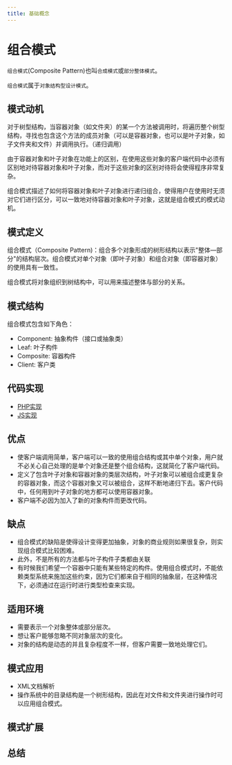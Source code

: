 ```yaml
---
title: 基础概念
---
```


# 组合模式

`组合模式`(Composite Pattern)也叫`合成模式`或`部分整体模式`。

`组合模式`属于`对象结构型设计模式`。

## 模式动机

对于树型结构，当容器对象（如文件夹）的某一个方法被调用时，将遍历整个树型结构，寻找也包含这个方法的成员对象（可以是容器对象，也可以是叶子对象，如子文件夹和文件）并调用执行。（递归调用）

由于容器对象和叶子对象在功能上的区别，在使用这些对象的客户端代码中必须有区别地对待容器对象和叶子对象，而对于这些对象的区别对待将会使得程序非常复杂。

组合模式描述了如何将容器对象和叶子对象进行递归组合，使得用户在使用时无须对它们进行区分，可以一致地对待容器对象和叶子对象，这就是组合模式的模式动机。

## 模式定义

组合模式（Composite Pattern)：组合多个对象形成的树形结构以表示"整体—部分"的结构层次。组合模式对单个对象（即叶子对象）和组合对象（即容器对象）的使用具有一致性。

组合模式将对象组织到树结构中，可以用来描述整体与部分的关系。

## 模式结构

组合模式包含如下角色：

* Component: 抽象构件（接口或抽象类）
* Leaf: 叶子构件
* Composite: 容器构件
* Client: 客户类

## 代码实现

* [PHP实现](./PHP实现.md)
* [JS实现](./JS实现.md)

## 优点

* 使客户端调用简单，客户端可以一致的使用组合结构或其中单个对象，用户就不必关心自己处理的是单个对象还是整个组合结构，这就简化了客户端代码。
* 定义了包含叶子对象和容器对象的类层次结构，叶子对象可以被组合成更复杂的容器对象，而这个容器对象又可以被组合，这样不断地递归下去。客户代码中，任何用到叶子对象的地方都可以使用容器对象。
* 客户端不必因为加入了新的对象构件而更改代码。

## 缺点

* 组合模式的缺陷是使得设计变得更加抽象，对象的商业规则如果很复杂，则实现组合模式比较困难。
* 此外，不是所有的方法都与叶子构件子类都由关联
* 有时候我们希望一个容器中只能有某些特定的构件。使用组合模式时，不能依赖类型系统来施加这些约束，因为它们都来自于相同的抽象层，在这种情况下，必须通过在运行时进行类型检查来实现。

## 适用环境

* 需要表示一个对象整体或部分层次。
* 想让客户能够忽略不同对象层次的变化。
* 对象的结构是动态的并且复杂程度不一样，但客户需要一致地处理它们。

## 模式应用

* XML文档解析
* 操作系统中的目录结构是一个树形结构，因此在对文件和文件夹进行操作时可以应用组合模式。

## 模式扩展

## 总结

